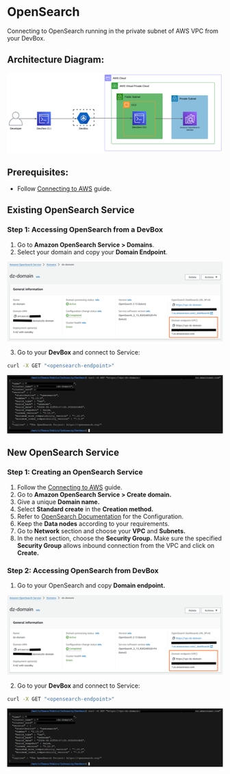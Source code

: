 # OpenSearch

Connecting to OpenSearch running in the private subnet of AWS VPC from your DevBox.

## Architecture Diagram:

![image](../../../.gitbook/assets/opensearch-arch.png)

## Prerequisites:

- Follow [Connecting to AWS](../../existing-network/connecting-to-aws.md) guide.

## Existing OpenSearch Service

### Step 1: Accessing OpenSearch from a DevBox

1. Go to **Amazon OpenSearch Service > Domains**.
2. Select your domain and copy your **Domain Endpoint**.

![image](../../../.gitbook/assets/opensearch-endpoints.png)

3. Go to your **DevBox** and connect to Service:

```sh
curl -X GET "<opensearch-endpoint>"
```

![image](../../../.gitbook/assets/opensearch-access.png)


## New OpenSearch Service

### Step 1: Creating an OpenSearch Service

1. Follow the [Connecting to AWS](../../existing-network/connecting-to-aws.md) guide.
2. Go to **Amazon OpenSearch Service > Create domain.**
3. Give a unique **Domain name.**
4. Select **Standard create** in the **Creation method.**
5. Refer to [OpenSearch Documentation](https://docs.aws.amazon.com/opensearch-service/) for the Configuration.
6. Keep the **Data nodes** according to your requirements.
7. Go to **Network** section and choose your **VPC** and **Subnets.**
8. In the next section, choose the **Security Group.** Make sure the specified **Security Group** allows inbound connection from the VPC and click on **Create.**

### Step 2: Accessing OpenSearch from DevBox
1. Go to your OpenSearch and copy **Domain endpoint.**

![image](../../../.gitbook/assets/opensearch-endpoints.png)

2. Go to your **DevBox** and connect to Service:

```sh
curl -X GET "<opensearch-endpoint>"
```

![image](../../../.gitbook/assets/opensearch-access.png)

